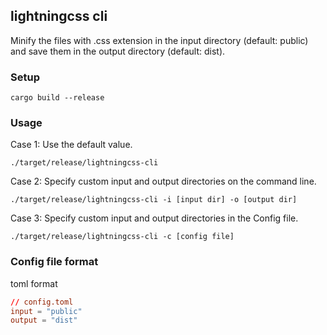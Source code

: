 ## lightningcss cli

Minify the files with .css extension in the input directory (default: public) and save them in the output directory (default: dist).

### Setup

```
cargo build --release
```

### Usage

Case 1: Use the default value.

```
./target/release/lightningcss-cli
```

Case 2: Specify custom input and output directories on the command line.

```
./target/release/lightningcss-cli -i [input dir] -o [output dir]
```

Case 3: Specify custom input and output directories in the Config file.

```
./target/release/lightningcss-cli -c [config file]
```

### Config file format

toml format

```toml
// config.toml
input = "public"
output = "dist"
```
